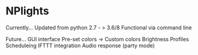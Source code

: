 # NPlights

Currently...
Updated from python 2.7 - > 3.6/8
Functional via command line

Future...
GUI interface 
Pre-set colors -> Custom colors
Brightness Profiles
Scheduleing
IFTTT integration
Audio response (party mode)
